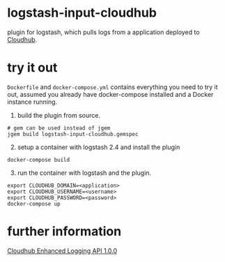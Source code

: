 # logstash-input-cloudhub
plugin for logstash, which pulls logs from a application deployed to [Cloudhub](anypoint.mulesoft.com/cloudhub).

# try it out
`Dockerfile` and `docker-compose.yml` contains everything you need to try it out, assumed you already have docker-compose installed and a Docker instance running.

1. build the plugin from source.
```
# gem can be used instead of jgem
jgem build logstash-input-cloudhub.gemspec
```

2. setup a container with logstash 2.4 and install the plugin
```
docker-compose build
```

3. run the container with logstash and the plugin.
```
export CLOUDHUB_DOMAIN=<application>
export CLOUDHUB_USERNAME=<username>
export CLOUDHUB_PASSWORD=<password> 
docker-compose up
```

# further information
[Cloudhub Enhanced Logging API 1.0.0](https://anypoint.mulesoft.com/apiplatform/anypoint-platform/#/portals/organizations/68ef9520-24e9-4cf2-b2f5-620025690913/apis/34348/versions/35742/pages/49591)